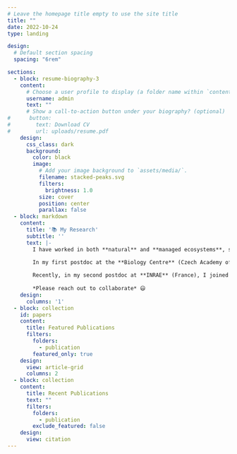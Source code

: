 ```yaml
---
# Leave the homepage title empty to use the site title
title: ""
date: 2022-10-24
type: landing

design:
  # Default section spacing
  spacing: "6rem"

sections:
  - block: resume-biography-3
    content:
      # Choose a user profile to display (a folder name within `content/authors/`)
      username: admin
      text: ""
      # Show a call-to-action button under your biography? (optional)
#      button:
#        text: Download CV
#        url: uploads/resume.pdf
    design:
      css_class: dark
      background:
        color: black
        image:
          # Add your image background to `assets/media/`.
          filename: stacked-peaks.svg
          filters:
            brightness: 1.0
          size: cover
          position: center
          parallax: false
  - block: markdown
    content:
      title: '📚 My Research'
      subtitle: ''
      text: |-
        I have worked in both **natural** and **managed ecosystems**, studying how environmental disturbances affect microbial diversity, community structure, and soil functions related to organic matter decomposition and nutrient cycling. 

        In my first postdoc at the **Biology Centre** (Czech Academy of Sciences, Czech Republic), I shifted my focus to managed ecosystems and other stressors, investigating how landspreading organic materials impacts soil properties and microbial communities. I specifically quantified the spread of environmentally risky bacteria and the release of **antibiotic resistance genes** into the environment.
        
        Recently, in my second postdoc at **INRAE** (France), I joined a research group specializing in the diversity and function of **nitrogen-cycling microorganisms**.
        
        *Please reach out to collaborate* 😃
    design:
      columns: '1'
  - block: collection
    id: papers
    content:
      title: Featured Publications
      filters:
        folders:
          - publication
        featured_only: true
    design:
      view: article-grid
      columns: 2
  - block: collection
    content:
      title: Recent Publications
      text: ""
      filters:
        folders:
          - publication
        exclude_featured: false
    design:
      view: citation
---
```

